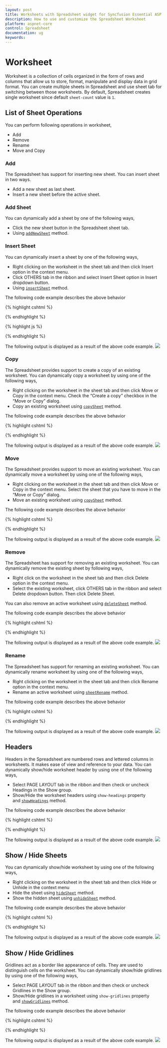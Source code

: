 ```yaml
---
layout: post
title: Worksheets with Spreadsheet widget for Syncfusion Essential ASP.NET Core
description: How to use and customize the Spreadsheet Worksheet
platform: aspnet-core
control: Spreadsheet
documentation: ug
keywords: 
--- 
```


# Worksheet
Worksheet is a collection of cells organized in the form of rows and columns that allow us to store, format, manipulate and display data in grid format. You can create multiple sheets in Spreadsheet and use sheet tab for switching between those worksheets. By default, Spreadsheet creates single worksheet since default `sheet-count` value is `1`.

## List of Sheet Operations 
You can perform following operations in worksheet,
 
* Add
* Remove
* Rename
* Move and Copy

### Add
The Spreadsheet has support for inserting new sheet. You can insert sheet in two ways.

* Add a new sheet as last sheet.
* Insert a new sheet before the active sheet.

### Add Sheet
You can dynamically add a sheet by one of the following ways,

* Click the new sheet button in the Spreadsheet sheet tab.
* Using [`addNewSheet`](https://help.syncfusion.com/api/js/ejspreadsheet#methods:addnewsheet "addNewSheet") method.

### Insert Sheet
You can dynamically insert a sheet by one of the following ways,

* Right clicking on the worksheet in the sheet tab and then click Insert option in the context menu.
* Click OTHERS tab in the ribbon and select Insert Sheet option in Insert dropdown button.
* Using [`insertSheet`](https://help.syncfusion.com/api/js/ejspreadsheet#methods:insertsheet "insertSheet") method.

The following code example describes the above behavior

{% highlight cshtml %}

<ej-spread-sheet id="Spreadsheet" load-complete="loadComplete">
</ej-spread-sheet>
    
{% endhighlight %}

{% highlight js %}
<script type="text/javascript">
    function loadComplete(args) {
        if (!this.isImport) {
            this.addNewSheet(); //To add as a last sheet.
            //this.insertSheet(); // To insert a sheet before the active sheet.		
        }
    }
</script>
{% endhighlight %}

The following output is displayed as a result of the above code example.
![](Worksheet_images/Worksheet_img1.png)

### Copy
The Spreadsheet provides support to create a copy of an existing worksheet. You can dynamically copy a worksheet by using one of the following ways,

* Right clicking on the worksheet in the sheet tab and then click Move or Copy in the context menu. Check the “Create a copy” checkbox in the “Move or Copy” dialog.
* Copy an existing worksheet using [`copySheet`](https://help.syncfusion.com/api/js/ejspreadsheet#methods:copysheet "copySheet") method.

The following code example describes the above behavior

{% highlight cshtml %}

<ej-spread-sheet id="Spreadsheet" sheet-count="3" load-complete="loadComplete">
</ej-spread-sheet>
    
<script type="text/javascript">
    function loadComplete(args) {
        if (!this.isImport) 
            this.copySheet(1, 3, true); //arg1- from index, arg2 -to index, arg3 - isCopySheet
    }
</script>
    
{% endhighlight %}

The following output is displayed as a result of the above code example.
![](Worksheet_images/Worksheet_img2.png)

### Move
The Spreadsheet provides support to move an existing worksheet. You can dynamically move a worksheet by using one of the following ways,

* Right clicking on the worksheet in the sheet tab and then click Move or Copy in the context menu. Select the sheet that you have to move in the “Move or Copy” dialog.
* Move an existing worksheet using [`copySheet`](https://help.syncfusion.com/api/js/ejspreadsheet#methods:copysheet "copySheet") method.

The following code example describes the above behavior

{% highlight cshtml %}

<ej-spread-sheet id="Spreadsheet" sheet-count="3" load-complete="loadComplete">
</ej-spread-sheet>
    
<script type="text/javascript">
    function loadComplete(args) {
        if (!this.isImport) 
            this.copySheet(1, 3, false); //arg1- from index, arg2 -to index, arg3 - isCopySheet
    }
</script>
    
{% endhighlight %}

The following output is displayed as a result of the above code example.
![](Worksheet_images/Worksheet_img3.png)

### Remove
The Spreadsheet has support for removing an existing worksheet. You can dynamically remove the existing sheet by following ways,

* Right click on the worksheet in the sheet tab and then click Delete option in the context menu.
* Select the existing worksheet, click OTHERS tab in the ribbon and select Delete dropdown button. Then click Delete Sheet.

You can also remove an active worksheet using [`deleteSheet`](https://help.syncfusion.com/api/js/ejspreadsheet#methods:deletesheet "deleteSheet") method.

The following code example describes the above behavior

{% highlight cshtml %}

<ej-spread-sheet id="Spreadsheet" sheet-count="2" load-complete="loadComplete">
</ej-spread-sheet>
    
<script type="text/javascript">
    function loadComplete(args) {
        if (!this.isImport) 
            this.deleteSheet();
    }
</script>
    
{% endhighlight %}

The following output is displayed as a result of the above code example.
![](Worksheet_images/Worksheet_img4.png)

### Rename
The Spreadsheet has support for renaming an existing worksheet. You can dynamically rename worksheet by using one of the following ways,

* Right clicking on the worksheet in the sheet tab and then click Rename option in the context menu.
* Rename an active worksheet using [`sheetRename`](https://help.syncfusion.com/api/js/ejspreadsheet) method.

The following code example describes the above behavior

{% highlight cshtml %}

<ej-spread-sheet id="Spreadsheet" sheet-count="2" load-complete="loadComplete">
</ej-spread-sheet>
    
<script type="text/javascript">
    function loadComplete(args) {
        if (!this.isImport) 
            this.sheetRename("RenameSheet")
        
    }
</script>

{% endhighlight %}

The following output is displayed as a result of the above code example.
![](Worksheet_images/Worksheet_img5.png)

## Headers
Headers in the Spreadsheet are numbered rows and lettered columns in worksheets. It makes ease of view and reference to your data. You can dynamically show/hide worksheet header by using one of the following ways,

* Select PAGE LAYOUT tab in the ribbon and then check or uncheck Headings in the Show group.
* Show/Hide the worksheet headers using `show-headings` property and [`showHeadings`](https://help.syncfusion.com/api/js/ejspreadsheet) method.

The following code example describes the above behavior

{% highlight cshtml %}

<ej-spread-sheet id="Spreadsheet" >
    <e-sheets>
        <e-sheet show-headings="false"></e-sheet>
    </e-sheets>
</ej-spread-sheet>
    
{% endhighlight %}

The following output is displayed as a result of the above code example.
![](Worksheet_images/Worksheet_img6.png)

## Show / Hide Sheets
You can dynamically show/hide worksheet by using one of the following ways,

* Right clicking on the worksheet in the sheet tab and then click Hide or Unhide in the context menu
* Hide the sheet using [`hideSheet`](https://help.syncfusion.com/api/js/ejspreadsheet) method.
* Show the hidden sheet using [`unhideSheet`](https://help.syncfusion.com/api/js/ejspreadsheet) method.

The following code example describes the above behavior

{% highlight cshtml %}

<ej-spread-sheet id="Spreadsheet" sheet-count="3" load-complete="loadComplete">
</ej-spread-sheet>

<script type="text/javascript">
    function loadComplete(args) {
        if (!this.isImport) {
            this.hideSheet(1);
            this.hideSheet(2);
            this.unhideSheet(1);
        }
    }
</script>

{% endhighlight %}

The following output is displayed as a result of the above code example.
![](Worksheet_images/Worksheet_img7.png)

## Show / Hide Gridlines
Gridlines act as a border like appearance of cells. They are used to distinguish cells on the worksheet. You can dynamically show/hide gridlines by using one of the following ways,

* Select PAGE LAYOUT tab in the ribbon and then check or uncheck Gridlines in the Show group.
* Show/Hide gridlines in a worksheet using `show-gridlines` property and [`showGridlines`](https://help.syncfusion.com/api/js/ejspreadsheet) method.

The following code example describes the above behavior

{% highlight cshtml %}

<ej-spread-sheet id="Spreadsheet" >
    <e-sheets>
        <e-sheet show-gridlines="false"></e-sheet>
    </e-sheets>
</ej-spread-sheet>

{% endhighlight %}

The following output is displayed as a result of the above code example.
![](Worksheet_images/Worksheet_img8.png)

